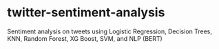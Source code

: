 # twitter-sentiment-analysis
Sentiment analysis on tweets using Logistic Regression, Decision Trees, KNN, Random Forest, XG Boost, SVM, and NLP (BERT)

